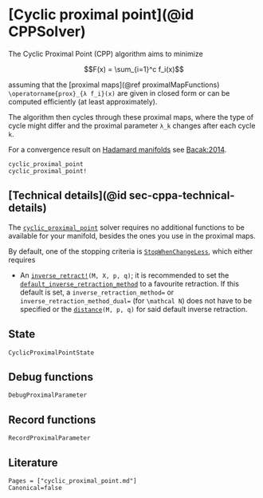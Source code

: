 # [Cyclic proximal point](@id CPPSolver)

The Cyclic Proximal Point (CPP) algorithm aims to minimize

```math
F(x) = \sum_{i=1}^c f_i(x)
```

assuming that the [proximal maps](@ref proximalMapFunctions) ``\operatorname{prox}_{λ f_i}(x)``
are given in closed form or can be computed efficiently (at least approximately).

The algorithm then cycles through these proximal maps, where the type of cycle
might differ and the proximal parameter ``λ_k`` changes after each cycle ``k``.

For a convergence result on
[Hadamard manifolds](https://en.wikipedia.org/wiki/Hadamard_manifold)
see [Bacak:2014](@citet*).

```@docs
cyclic_proximal_point
cyclic_proximal_point!
```

## [Technical details](@id sec-cppa-technical-details)

The [`cyclic_proximal_point`](@ref) solver requires no additional functions to be available for your manifold, besides the ones you use in the proximal maps.

By default, one of the stopping criteria is [`StopWhenChangeLess`](@ref),
which either requires

* An [`inverse_retract!`](https://juliamanifolds.github.io/ManifoldsBase.jl/stable/retractions/)`(M, X, p, q)`; it is recommended to set the [`default_inverse_retraction_method`](https://juliamanifolds.github.io/ManifoldsBase.jl/stable/retractions/#ManifoldsBase.default_inverse_retraction_method-Tuple{AbstractManifold}) to a favourite retraction. If this default is set, a `inverse_retraction_method=` or `inverse_retraction_method_dual=` (for ``\mathcal N``) does not have to be specified or the [`distance`](https://juliamanifolds.github.io/ManifoldsBase.jl/stable/functions/#ManifoldsBase.distance-Tuple{AbstractManifold,%20Any,%20Any})`(M, p, q)` for said default inverse retraction.

## State

```@docs
CyclicProximalPointState
```

## Debug functions

```@docs
DebugProximalParameter
```

## Record functions

```@docs
RecordProximalParameter
```

## Literature

```@bibliography
Pages = ["cyclic_proximal_point.md"]
Canonical=false
```
